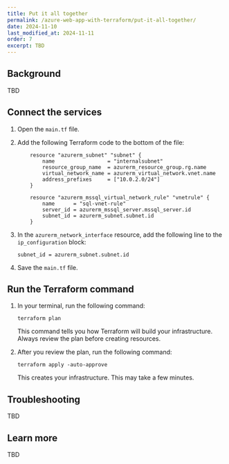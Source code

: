 ```yaml
---
title: Put it all together
permalink: /azure-web-app-with-terraform/put-it-all-together/
date: 2024-11-10
last_modified_at: 2024-11-11
order: 7
excerpt: TBD
---
```


## Background

TBD

## Connect the services

1. Open the `main.tf` file.
1. Add the following Terraform code to the bottom of the file:

    ```hcl
        resource "azurerm_subnet" "subnet" {
            name                 = "internalsubnet"
            resource_group_name  = azurerm_resource_group.rg.name
            virtual_network_name = azurerm_virtual_network.vnet.name
            address_prefixes     = ["10.0.2.0/24"]
        }

        resource "azurerm_mssql_virtual_network_rule" "vnetrule" {
            name      = "sql-vnet-rule"
            server_id = azurerm_mssql_server.mssql_server.id
            subnet_id = azurerm_subnet.subnet.id
        }
    ```

1. In the `azurerm_network_interface` resource, add the following line to the `ip_configuration` block:

    ```hcl
    subnet_id = azurerm_subnet.subnet.id
    ```

1. Save the `main.tf` file.

## Run the Terraform command

1. In your terminal, run the following command:

    ```console
    terraform plan
    ```

    This command tells you how Terraform will build your infrastructure. Always review the plan before creating resources.

1. After you review the plan, run the following command:

    ```console
    terraform apply -auto-approve
    ```

    This creates your infrastructure. This may take a few minutes.

## Troubleshooting

TBD

## Learn more

TBD
